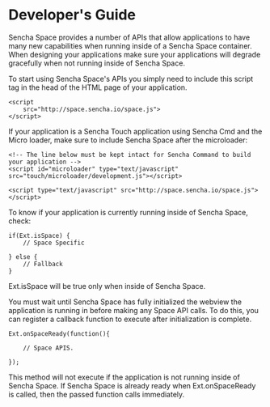 # Developer's Guide


Sencha Space provides a number of APIs that allow applications to have many new capabilities when running inside of a Sencha Space container. 
When designing your applications make sure your applications will degrade gracefully when not running inside of Sencha Space. 

To start using Sencha Space's APIs you simply need to include this script tag in the head of the HTML page of your application.

	<script 
	    src="http://space.sencha.io/space.js">
	</script>

If your application is a Sencha Touch application using Sencha Cmd and the Micro loader, make sure to include Sencha Space after the microloader:


 	<!-- The line below must be kept intact for Sencha Command to build your application -->
    <script id="microloader" type="text/javascript" src="touch/microloader/development.js"></script>

    <script type="text/javascript" src="http://space.sencha.io/space.js"></script>


To know if your application is currently running inside of Sencha Space, check:

	if(Ext.isSpace) {
		// Space Specific 

	} else {
		// Fallback 
	}

Ext.isSpace will be true only when inside of Sencha Space. 

You must wait until Sencha Space has fully initialized the webview the application is running in before making any Space API calls.
To do this, you can register a callback function to execute after initialization is complete.

	Ext.onSpaceReady(function(){

		// Space APIS.

	});

This method will not execute if the application is not running inside of Sencha Space.
If Sencha Space is already ready when Ext.onSpaceReady is called, then the passed function calls immediately. 



